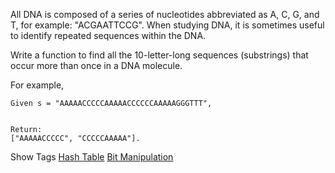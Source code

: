 All DNA is composed of a series of nucleotides abbreviated as A, C, G, and T, for example: "ACGAATTCCG". When studying DNA, it is sometimes useful to identify repeated sequences within the DNA.

Write a function to find all the 10-letter-long sequences (substrings) that occur more than once in a DNA molecule.

For example,

    Given s = "AAAAACCCCCAAAAACCCCCCAAAAAGGGTTT",
    
    
    Return:
    ["AAAAACCCCC", "CCCCCAAAAA"].

Show Tags
 [Hash Table](/tag/hash-table/) [Bit Manipulation](/tag/bit-manipulation/)
